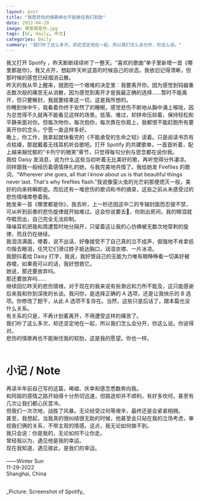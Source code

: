 ```yaml
---
layout: post
title: "我愿悲伤的情歌再也不能揪住我们软肋"
date: 2022-04-29
image: 哪里都是你.jpg
tags: [GC, daily, 中文]
categories: Daily
summary: "我们吵了这么多次，却还坚定地在一起，所以我们怎么会分开，你这么说。"
---
```

我又打开 Spotify ，昨天断断续续听了一整天。“喜欢的歌曲”单子里新增一首《哪里都是你》，我又点开，想起昨天听这首的时候自己的状态。我依旧记得清晰，但那时候的感觉已经烟消云散。    
昨天的我从早上醒来，就困在一个艰难的决定里：我要离开你。因为感觉到钝器重击数次般的痛苦无从消散，因为感觉到离开才是我最正确的选择……暂时不能离开，但只要解封，我就要结束这一切，这是我所想的。    
你睡到快中午，我看着你终于安然了的睡眠，感觉悲伤不断地从胸中涌上喉咙，因为总觉得不久就再不能看见这样的场景。低落、难过，却拼命压抑着，保持轻松和平静来面对你。但每次吻你，每次抱你，每次靠在你肩上，我都恨不能赶跑所有要离开你的念头，宁愿一直这样多好。    
晚上，你工作，我拿起就快看完的《不能承受的生命之轻》读着。只是阅读书页有点枯燥，那就戴着无线耳机听会歌吧。打开 Spotify 的共建歌单，一首首听着，配上越来越忧郁的“卡列宁的微笑”章节，只觉得每句分别与思念都在说你我。    
我给 Daisy 发消息，说为什么这些当初听着无比美好的歌，再听觉得分外凄凉。同样跟我一般经历着感情挣扎的她，与我完美地共情了。我给她发 Fireflies 的歌词，“Wherever she goes, all that I know about us is that beautiful things never last. That's why fireflies flash.”我说像萤火虫的光芒刹那便熄灭一般，美好的向来转瞬即逝。而后还有一堆悲伤的歌词和书的摘录，这些之前从未感受过的悲伤情绪席卷着我。    
她发来一首《哪里都是你》，我去听，上一秒还因这中二的专辑封面而忍俊不禁，可从听到前奏的悲伤旋律就开始难过。这会你说要去🚾，你刚出房间，我的眼泪就夺眶而出，自己完全无法抑制。    
降噪耳机把我和周遭暂时地分隔开，只留着这让我的心仿佛被无数次地穿刺的旋律，而且仍在继续。    
我泪流满面，哽着，说不出话，好像接受不了自己真的泣不成声，倔强地不肯拿纸巾揩去眼泪，任凭它们滑过脖子抵达胸口，润湿衣襟、一片冰凉。    
我颤抖着给 Daisy 打字，我说，我好恨自己的无能为力唯有眼睁睁看一切美好被吞噬，如果我可以的话，我好想救它。    
她说，那还要放弃吗。    
那还要放弃吗……    
继续回忆昨天的悲伤情绪，对于现在的我来说有些渺远和力所不能及，这只能感谢后来我和你到深夜的长谈。我问你，是选择正确的 A 选项，还是让我快乐的 B 选项。你修改了题干，从此 A 选项不复存在。当然，这些只是后话了，跟本篇也没什么关系。    
有关系的只是，不再计划着离开，不用遭受这样的痛苦了。    
我们吵了这么多次，却还坚定地在一起，所以我们怎么会分开，你这么说。你说得对。    
悲伤的情歌再也不能揪住我的软肋，这是我的愿望。你也一样。    
<br/>
# 小记 / Note
再读半年前自己写的这篇，唏嘘、庆幸和感念悉数奔向我。    
和阿超的感情之路开始得十分热切迅速，但路途却并不顺利，有好多坎坷，甚至有几次让我们都心灰意冷。    
但我们一次次地，战胜了风暴。无论经受过何等艰辛，最终还是会紧紧相拥。    
甚至，我想起，当我真的很纠结很无助的时候，他甚至会只站在我的立场考虑，审视我们俩的关系，不带主观的情感。这点，我无论如何做不到。    
我只会说：你是我的，无论如何不让你走。    
曾经我以为，遇见他是我的幸运。    
现在我知道，遇见彼此，是我们的幸运。    
<br/>
——Winter Sun    
11-29-2022    
Shanghai, China

<br/>
_Picture: Screenshot of Spotify_